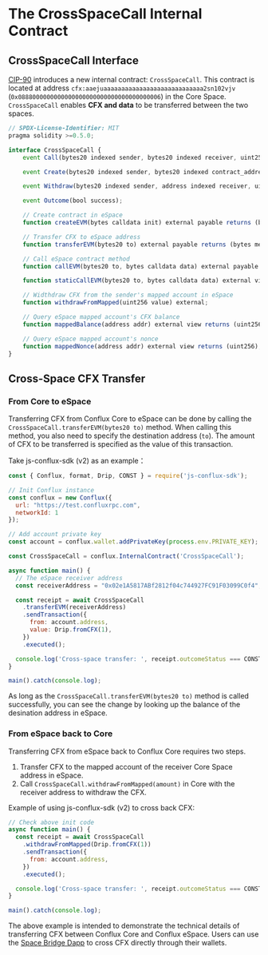 # The CrossSpaceCall Internal Contract

## CrossSpaceCall Interface

[CIP-90](https://github.com/Conflux-Chain/CIPs/blob/master/CIPs/cip-90.md) introduces a new internal contract: `CrossSpaceCall`. This contract is located at address `cfx:aaejuaaaaaaaaaaaaaaaaaaaaaaaaaaaa2sn102vjv` (`0x0888000000000000000000000000000000000006`) in the Core Space. `CrossSpaceCall` enables **CFX and data** to be transferred between the two spaces.

```js
// SPDX-License-Identifier: MIT
pragma solidity >=0.5.0;

interface CrossSpaceCall {
    event Call(bytes20 indexed sender, bytes20 indexed receiver, uint256 value, uint256 nonce, bytes data);

    event Create(bytes20 indexed sender, bytes20 indexed contract_address, uint256 value, uint256 nonce, bytes init);

    event Withdraw(bytes20 indexed sender, address indexed receiver, uint256 value, uint256 nonce);

    event Outcome(bool success);

    // Create contract in eSpace
    function createEVM(bytes calldata init) external payable returns (bytes20);

    // Transfer CFX to eSpace address
    function transferEVM(bytes20 to) external payable returns (bytes memory output);

    // Call eSpace contract method
    function callEVM(bytes20 to, bytes calldata data) external payable returns (bytes memory output);

    function staticCallEVM(bytes20 to, bytes calldata data) external view returns (bytes memory output);

    // Widthdraw CFX from the sender's mapped account in eSpace
    function withdrawFromMapped(uint256 value) external;

    // Query eSpace mapped account's CFX balance
    function mappedBalance(address addr) external view returns (uint256);

    // Query eSpace mapped account's nonce
    function mappedNonce(address addr) external view returns (uint256);
}
```

## Cross-Space CFX Transfer

### From Core to eSpace

Transferring CFX from Conflux Core to eSpace can be done by calling the `CrossSpaceCall.transferEVM(bytes20 to)` method. When calling this method, you also need to specify the destination address (`to`). The amount of CFX to be transferred is specified as the value of this transaction.

Take js-conflux-sdk (v2) as an example：

```js
const { Conflux, format, Drip, CONST } = require('js-conflux-sdk');

// Init Conflux instance
const conflux = new Conflux({
  url: "https://test.confluxrpc.com",
  networkId: 1
});

// Add account private key
const account = conflux.wallet.addPrivateKey(process.env.PRIVATE_KEY);  // Replace PRIVTE_KEY with your own private key

const CrossSpaceCall = conflux.InternalContract('CrossSpaceCall');

async function main() {
  // The eSpace receiver address
  const receiverAddress = "0x02e1A5817ABf2812f04c744927FC91F03099C0f4";

  const receipt = await CrossSpaceCall
    .transferEVM(receiverAddress)
    .sendTransaction({
      from: account.address,
      value: Drip.fromCFX(1),
    })
    .executed();

  console.log('Cross-space transfer: ', receipt.outcomeStatus === CONST.TX_STATUS.SUCCESS ? 'Success' : 'Fail');
}

main().catch(console.log);
```

As long as the `CrossSpaceCall.transferEVM(bytes20 to)` method is called successfully, you can see the change by looking up the balance of the desination address in eSpace.

### From eSpace back to Core

Transferring CFX from eSpace back to Conflux Core requires two steps.

1. Transfer CFX to the mapped account of the receiver Core Space address in eSpace.
2. Call `CrossSpaceCall.withdrawFromMapped(amount)` in Core with the receiver address to withdraw the CFX.

Example of using js-conflux-sdk (v2) to cross back CFX:

```js
// Check above init code
async function main() {
  const receipt = await CrossSpaceCall
    .withdrawFromMapped(Drip.fromCFX(1))
    .sendTransaction({
      from: account.address,
    })
    .executed();

  console.log('Cross-space transfer: ', receipt.outcomeStatus === CONST.TX_STATUS.SUCCESS ? 'Success' : 'Fail');
}

main().catch(console.log);
```

The above example is intended to demonstrate the technical details of transferring CFX between Conflux Core and Conflux eSpace. Users can use the [Space Bridge Dapp](https://evm.fluentwallet.com) to cross CFX directly through their wallets.

